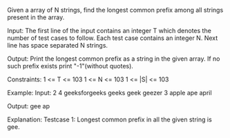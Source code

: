 Given a array of N strings, find the longest common prefix among all strings present in the array.

Input: The first line of the input contains an integer T which denotes the number of test cases to follow. Each test case contains an integer N. Next line has space separated N strings.

Output: Print the longest common prefix as a string in the given array. If no such prefix exists print "-1"(without quotes).

Constraints: 1 <= T <= 103 1 <= N <= 103 1 <= |S| <= 103

Example: Input: 2 4 geeksforgeeks geeks geek geezer 3 apple ape april

Output: gee ap

Explanation: Testcase 1: Longest common prefix in all the given string is gee.